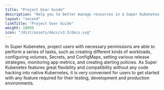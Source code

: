 ```yaml
---
title: "Project User Guide"
description: "Help you to better manage resources in a Super Kubenetes project"
layout: "second"
linkTitle: "Project User Guide"
weight: 10000
icon: "/dist/assets/docs/v3.3/docs.svg"
---
```


In Super Kubenetes, project users with necessary permissions are able to perform a series of tasks, such as creating different kinds of workloads, configuring volumes, Secrets, and ConfigMaps, setting various release strategies, monitoring app metrics, and creating alerting policies. As Super Kubenetes features great flexibility and compatibility without any code hacking into native Kubernetes, it is very convenient for users to get started with any feature required for their testing, development and production environments.